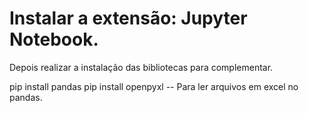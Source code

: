 
# Instalar a extensão: Jupyter Notebook.

Depois realizar a instalação das bibliotecas para complementar.

pip install pandas
pip install openpyxl   -- Para ler arquivos em excel no pandas.

